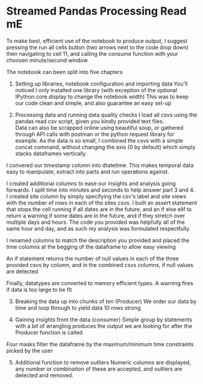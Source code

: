 # Streamed Pandas Processing Read mE
To make best, efficient use of the notebook to produce output, I suggest pressing the run all cells button (two arrows next to the code drop down) then navigating to cell 11, 
and calling the consume function with your choosen minute/second window 


The notebook can been split into five chapters

1. Setting up libraries, notebook configuration and importing data
You'll noticed I only installed one library (with exception of the optional IPython.core.display to change the notebook width)
This was to keep our code clean and simple, and also guarantee an easy set-up 

2. Processing data and running data quality checks
I load all csvs using the pandas read csv script, given you kindly provided text files.  
Data can also be scrapped online using beautiful soup, or gathered through API calls with postman or the python request library for example. 
As the data is so small, I combined the csvs with a simple concat command, without changing the axis (0 by default) which simply stacks dataframes vertically

I convered our timestamp column into dtatetime. This makes temporal data easy to manipulate, extract into parts and run operations against. 

I created additional columns to ease our insights and analysis going forwards. I split time into minutes and seconds to help answer part 3 and 4. 
I created site column by simply specifying the csv's label and site views with the number of rows in each of the sites csvs. 
I built an assert statement that stops the cell running if all dates are in the future, and an if else elif to return a warning if some dates are in the future, 
and if they stretch over multiple days and hours. The code you provided was helpfully all of the same hour and day, and as such my analysis was formulated respectfully. 

I renamed columns to match the description you provided and placed the time columns at the begging of the dataframe to allow easy viewing

An if statement returns the number of null values in each of the three provided csvs by column, and in the combined csvs columns, if null values are detected

Finally, datatypes are converted to memory efficient types. A warning fires if data is too large to be fit 

3. Breaking the data up into chunks of ten (Producer)
We order our data by time and loop through to yield data 10 rows strong 

4. Gaining insights from the data (consumer)
Simple group by statements with a bit of wrangling produces the output we are looking for after the Producer function is called 

Four masks filter the dataframe by the maximum/minimum time constraints picked by the user 

5. Additional function to remove outliers
Numeric columns are displayed, any number or combination of these are accepted, and outliers are detected and removed. 
